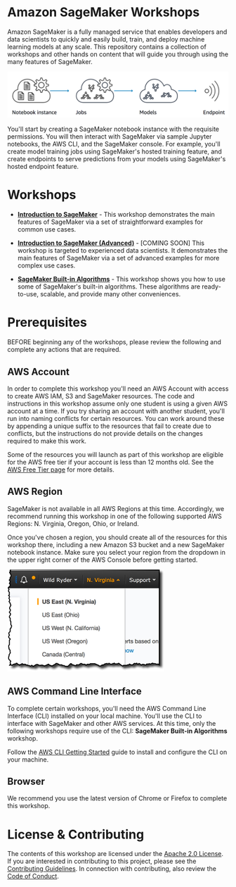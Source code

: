 # Amazon SageMaker Workshops

Amazon SageMaker is a fully managed service that enables developers and data scientists to quickly and easily build, train, and deploy machine learning models at any scale. This repository contains a collection of workshops and other hands on content that will guide you through using the many features of SageMaker.  

![Overview](./images/overview.png)

You'll start by creating a SageMaker notebook instance with the requisite permissions. You will then interact with SageMaker via sample Jupyter notebooks, the AWS CLI, and the SageMaker console. For example, you'll create model training jobs using SageMaker's hosted training feature, and create endpoints to serve predictions from your models using SageMaker's hosted endpoint feature.  

# Workshops

- [**Introduction to SageMaker**](Introduction) - This workshop demonstrates the main features of SageMaker via a set of straightforward examples for common use cases.


- [**Introduction to SageMaker (Advanced)**](Introduction-Advanced) - [COMING SOON] This workshop is targeted to experienced data scientists. It demonstrates the main features of SageMaker via a set of advanced examples for more complex use cases.


- [**SageMaker Built-in Algorithms**](Built-in-Algorithms) - This workshop shows you how to use some of SageMaker's built-in algorithms. These algorithms are ready-to-use, scalable, and provide many other conveniences. 

# Prerequisites

BEFORE beginning any of the workshops, please review the following and complete any actions that are required.

## AWS Account

In order to complete this workshop you'll need an AWS Account with access to create AWS IAM, S3 and SageMaker resources. The code and instructions in this workshop assume only one student is using a given AWS account at a time. If you try sharing an account with another student, you'll run into naming conflicts for certain resources. You can work around these by appending a unique suffix to the resources that fail to create due to conflicts, but the instructions do not provide details on the changes required to make this work.

Some of the resources you will launch as part of this workshop are eligible for the AWS free tier if your account is less than 12 months old. See the [AWS Free Tier page](https://aws.amazon.com/free/) for more details.

## AWS Region

SageMaker is not available in all AWS Regions at this time.  Accordingly, we recommend running this workshop in one of the following supported AWS Regions:  N. Virginia, Oregon, Ohio, or Ireland.

Once you've chosen a region, you should create all of the resources for this workshop there, including a new Amazon S3 bucket and a new SageMaker notebook instance. Make sure you select your region from the dropdown in the upper right corner of the AWS Console before getting started.

![Region selection screenshot](./images/region-selection.png)


## AWS Command Line Interface

To complete certain workshops, you'll need the AWS Command Line Interface (CLI) installed on your local machine. You'll use the CLI to interface with SageMaker and other AWS services. At this time, only the following workshops require use of the CLI:  **SageMaker Built-in Algorithms** workshop.

Follow the [AWS CLI Getting Started](http://docs.aws.amazon.com/cli/latest/userguide/cli-chap-getting-set-up.html) guide to install and configure the CLI on your machine.


## Browser

We recommend you use the latest version of Chrome or Firefox to complete this workshop.


# License & Contributing

The contents of this workshop are licensed under the [Apache 2.0 License](./LICENSE). 
If you are interested in contributing to this project, please see the [Contributing Guidelines](./contributing/CONTRIBUTING.md).  In connection with contributing, also review the [Code of Conduct](./contributing/CODE_OF_CONDUCT.md).


